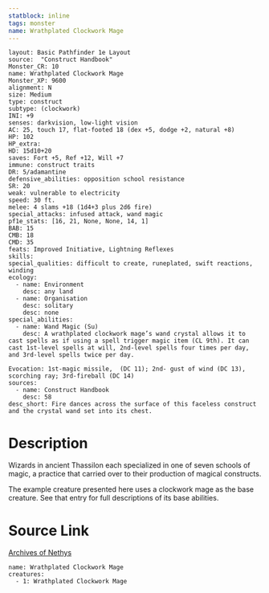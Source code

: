 ```yaml
---
statblock: inline
tags: monster
name: Wrathplated Clockwork Mage
---
```

```statblock
layout: Basic Pathfinder 1e Layout
source:  "Construct Handbook"
Monster_CR: 10
name: Wrathplated Clockwork Mage
Monster_XP: 9600
alignment: N
size: Medium
type: construct
subtype: (clockwork)
INI: +9
senses: darkvision, low-light vision
AC: 25, touch 17, flat-footed 18 (dex +5, dodge +2, natural +8)
HP: 102
HP_extra: 
HD: 15d10+20
saves: Fort +5, Ref +12, Will +7
immune: construct traits
DR: 5/adamantine
defensive_abilities: opposition school resistance
SR: 20
weak: vulnerable to electricity
speed: 30 ft.
melee: 4 slams +18 (1d4+3 plus 2d6 fire)
special_attacks: infused attack, wand magic
pf1e_stats: [16, 21, None, None, 14, 1]
BAB: 15
CMB: 18
CMD: 35
feats: Improved Initiative, Lightning Reflexes
skills: 
special_qualities: difficult to create, runeplated, swift reactions, winding
ecology:
  - name: Environment
    desc: any land
  - name: Organisation
    desc: solitary
    desc: none
special_abilities:
  - name: Wand Magic (Su)
    desc: A wrathplated clockwork mage’s wand crystal allows it to cast spells as if using a spell trigger magic item (CL 9th). It can cast 1st-level spells at will, 2nd-level spells four times per day, and 3rd-level spells twice per day.

Evocation: 1st-magic missile,  (DC 11); 2nd- gust of wind (DC 13), scorching ray; 3rd-fireball (DC 14)
sources:
  - name: Construct Handbook
    desc: 58
desc_short: Fire dances across the surface of this faceless construct and the crystal wand set into its chest.
```
# Description
Wizards in ancient Thassilon each specialized in one of seven schools of magic, a practice that carried over to their production of magical constructs.

 The example creature presented here uses a clockwork mage as the base creature. See that entry for full descriptions of its base abilities.
# Source Link
[Archives of Nethys](https://aonprd.com/MonsterDisplay.aspx?ItemName=Wrathplated%20Clockwork%20Mage)
```encounter-table
name: Wrathplated Clockwork Mage
creatures:
  - 1: Wrathplated Clockwork Mage
```

